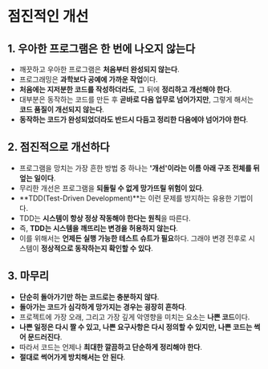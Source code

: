 # 점진적인 개선

## 1. 우아한 프로그램은 한 번에 나오지 않는다

- 깨끗하고 우아한 프로그램은 **처음부터 완성되지 않는다**.
- 프로그래밍은 **과학보다 공예에 가까운 작업**이다.
- **처음에는 지저분한 코드를 작성하더라도**, 그 뒤에 **정리하고 개선해야 한다**.
- 대부분은 동작하는 코드를 만든 후 **곧바로 다음 업무로 넘어가지만**, 그렇게 해서는 **코드 품질이 개선되지 않는다**.
- **동작하는 코드가 완성되었더라도 반드시 다듬고 정리한 다음에야 넘어가야 한다**.

## 2. 점진적으로 개선하다

- 프로그램을 망치는 가장 흔한 방법 중 하나는 **'개선'이라는 이름 아래 구조 전체를 뒤엎는 일이다**.
- 무리한 개선은 프로그램을 **되돌릴 수 없게 망가뜨릴 위험이 있다**.
- **TDD(Test-Driven Development)**는 이런 문제를 방지하는 유용한 기법이다.
- TDD는 **시스템이 항상 정상 작동해야 한다는 원칙**을 따른다.
- 즉, **TDD는 시스템을 깨뜨리는 변경을 허용하지 않는다**.
- 이를 위해서는 **언제든 실행 가능한 테스트 슈트가 필요**하다. 그래야 변경 전후로 시스템이 **정상적으로 동작하는지 확인할 수 있다**.

## 3. 마무리

- **단순히 돌아가기만 하는 코드로는 충분하지 않다**.
- **돌아가는 코드가 심각하게 망가지는 경우는 굉장히 흔하다**.
- 프로젝트에 가장 오래, 그리고 가장 깊게 악영향을 미치는 요소는 **나쁜 코드**이다.
- **나쁜 일정은 다시 짤 수 있고, 나쁜 요구사항은 다시 정의할 수 있지만, 나쁜 코드는 썩어 문드러진다**.
- 따라서 코드는 언제나 **최대한 깔끔하고 단순하게 정리해야 한다**.
- **절대로 썩어가게 방치해서는 안 된다**.
